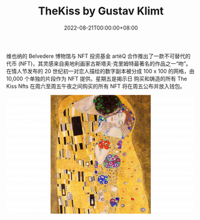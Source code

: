 ﻿---
title: "TheKiss by Gustav Klimt"
description: "历史上第一次，维也纳的丽城博物馆与 artèQ 合作，正在放弃其历史古斯塔夫·克里姆特 (Gustav Klimt) 杰作 The Kiss(Love) 的 NFT"
date: 2022-08-21T00:00:00+08:00
lastmod: 2022-08-21T00:00:00+08:00
draft: false
authors: ["boogArno"]
featuredImage: "thekiss-by-gustav-klimt.png"
tags: ["Collectibles","TheKiss by Gustav Klimt"]
categories: ["nfts"]
nfts: ["Collectibles"]
blockchain: "ETH"
website: "https://thekiss.art/"
twitter: "https://twitter.com/arteQio"
discord: "https://discord.gg/G4Vrn6JXQZ"
telegram: ""
github: ""
youtube: ""
twitch: ""
facebook: "https://www.facebook.com/arteq.io"
instagram: "https://www.instagram.com/arteQ.io"
reddit: ""
medium: ""
steam: ""
gitbook: ""
googleplay: ""
appstore: ""
status: "Live"
weight: 
lightgallery: true
toc: true
pinned: false
recommend: false
recommend1: false
---
维也纳的 Belvedere 博物馆与 NFT 投资基金 artèQ 合作推出了一款不可替代的代币 (NFT)，其灵感来自奥地利画家古斯塔夫·克里姆特最著名的作品之一“吻”。
在情人节发布的 20 世纪初一对恋人描绘的数字副本被分成 100 x 100 的网格，由 10,000 个单独的片段作为 NFT 提供。星期五是揭示日
购买和铸造的所有 The Kiss Nfts
在周六至周五午夜之间购买的所有 NFT 将在周五公布并放入钱包。

![thekissbygustavklimt-dapp-collectibles-ethereum-image2-500x315_d164d816e28c62c6a97d4796d5e0c6c1](thekissbygustavklimt-dapp-collectibles-ethereum-image2-500x315_d164d816e28c62c6a97d4796d5e0c6c1.png)

